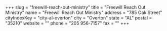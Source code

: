 +++
slug = "freewill-reach-out-ministry"
title = "Freewill Reach Out Ministry"
name = "Freewill Reach Out Ministry"
address = "785 Oak Street"
cityIndexKey = "city-al-overton"
city = "Overton"
state = "AL"
postal = "35210"
website = ""
phone = "205 956-7157"
fax = ""
+++
